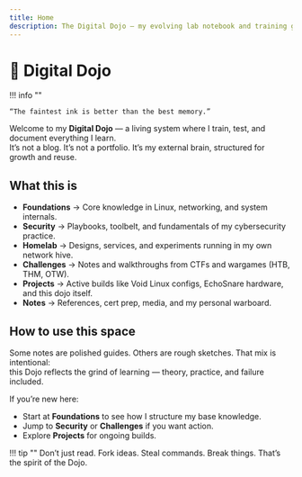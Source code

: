 ```yaml
---
title: Home
description: The Digital Dojo — my evolving lab notebook and training ground.
---
```


# 🧠 Digital Dojo

!!! info ""

    “The faintest ink is better than the best memory.”

Welcome to my **Digital Dojo** — a living system where I train, test, and document everything I learn.  
It’s not a blog. It’s not a portfolio. It’s my external brain, structured for growth and reuse.  

## What this is

- **Foundations** → Core knowledge in Linux, networking, and system internals.  
- **Security** → Playbooks, toolbelt, and fundamentals of my cybersecurity practice.  
- **Homelab** → Designs, services, and experiments running in my own network hive.  
- **Challenges** → Notes and walkthroughs from CTFs and wargames (HTB, THM, OTW).  
- **Projects** → Active builds like Void Linux configs, EchoSnare hardware, and this dojo itself.  
- **Notes** → References, cert prep, media, and my personal warboard.  

## How to use this space

Some notes are polished guides. Others are rough sketches. That mix is intentional:  
this Dojo reflects the grind of learning — theory, practice, and failure included.  

If you’re new here:  
- Start at **Foundations** to see how I structure my base knowledge.  
- Jump to **Security** or **Challenges** if you want action.  
- Explore **Projects** for ongoing builds.  

!!! tip ""
    Don’t just read. Fork ideas. Steal commands. Break things. That’s the spirit of the Dojo.

